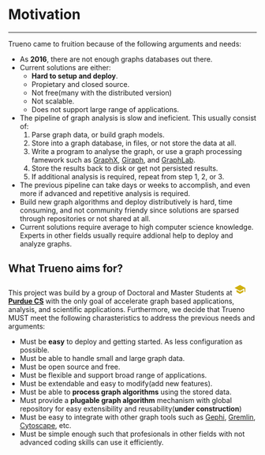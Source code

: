 # Motivation

---

Trueno came to fruition because of the following arguments and needs:

- As **2016**, there are not enough graphs databases out there.
- Current solutions are either:
    + **Hard to setup and deploy**.
    + Propietary and closed source.
    + Not free(many with the distributed version)
    + Not scalable.
    + Does not support large range of applications.
- The pipeline of graph analysis is slow and ineficient. This usually consist of:
    1. Parse graph data, or build graph models.
    2. Store into a graph database, in files, or not store the data at all.
    3. Write a program to analyse the graph, or use a graph processing famework such as [GraphX](http://spark.apache.org/graphx/), [Giraph](http://giraph.apache.org/), and [GraphLab](https://turi.com/).
    4. Store the results back to disk or get not persisted results.
    5. If additional analysis is required, repeat from step 1, 2, or 3.
- The previous pipeline can take days or weeks to accomplish, and even more if advanced and repetitive analysis is required.
- Build new graph algorithms and deploy distributively is hard, time consuming, and not community friendy since solutions are sparsed through repositories or not shared at all.
- Current solutions require average to high computer science knowledge. Experts in other fields usually require addional help to deploy and analyze graphs.

## What Trueno aims for?

This project was build by a group of Doctoral and Master Students at ![](/assets/icons/school.png)[**Purdue CS**](https://www.cs.purdue.edu/) with the only goal of accelerate graph based applications, analysis, and scientific applications. Furthermore, we decide that Trueno MUST meet the following charasteristics to address the previous needs and arguments:

- Must be **easy** to deploy and getting started. As less configuration as possible.
- Must be able to handle small and large graph data.
- Must be open source and free.
- Must be flexible and support broad range of applications.
- Must be extendable and easy to modify(add new features).
- Must be able to **process graph algorithms** using the stored data.
- Must provide a **plugable graph algorithm** mechanism with global repository for easy extensibility and reusability(**under construction**)
- Must be easy to integrate with other graph tools such as [Gephi](https://gephi.org/), [Gremlin](http://tinkerpop.apache.org/gremlin.html), [Cytoscape](http://www.cytoscape.org/), etc.
- Must be simple enough such that profesionals in other fields with not advanced coding skills can use it efficiently.

